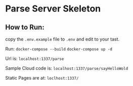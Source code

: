 # Parse Server Skeleton

## How to Run:
copy the `.env.example` file to `.env` and edit to your tast.

Run:
 `docker-compose --build`
 `docker-compose up -d`

Url is:
 `localhost:1337/parse`

Sample Cloud code is:
 `localhost:1337/parse/sayHelloWold`

Static Pages are at:
 `loclhost:1337/`